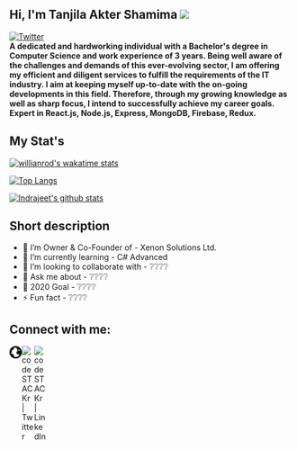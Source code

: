 ## Hi, I'm Tanjila Akter Shamima <img src="https://media.giphy.com/media/hvRJCLFzcasrR4ia7z/giphy.gif" width="25px">
[![Twitter](https://img.shields.io/twitter/url?label=twitter&style=social&url=https%3A%2F%2Ftwitter.com%2Fshamima_tanjila)](https://twitter.com/intent/tweet?text=Wow:&url=https%3A%2F%2Fimamul-hassan-portfolio.web.app%2F)</br>
<strong style="text-align: justify;">
  A dedicated and hardworking individual with a Bachelor's degree in Computer Science and work experience of 3 years. Being well aware of the challenges and demands of this ever-evolving sector, I am offering my efficient and diligent services to fulfill the requirements of the IT industry. I aim at keeping myself up-to-date with the on-going developments in this field. Therefore, through my growing knowledge as well as sharp focus, I intend to successfully achieve my career goals. Expert in React.js, Node.js, Express, MongoDB, Firebase, Redux.
</strong> 

## My Stat's
[![willianrod's wakatime stats](https://github-readme-stats.vercel.app/api/wakatime?username=imamulhassankhan)](https://github.com/anuraghazra/github-readme-stats)

[![Top Langs](https://github-readme-stats.vercel.app/api/top-langs/?username=mimamulhassankhan&hide=css,html)](https://github.com/anuraghazra/github-readme-stats)

[![Indrajeet's github stats](https://github-readme-stats.vercel.app/api?username=mimamulhassankhan&count_private=true&include_all_commits=true&theme=onedark)](https://google.com)

## Short description
- 🔭 I’m Owner & Co-Founder of - Xenon Solutions Ltd. 
- 🌱 I’m currently learning - C# Advanced
- 👯 I’m looking to collaborate with - ❔❔❔❔
- 💬 Ask me about - ❔❔❔❔
- 🥅 2020 Goal - ❔❔❔❔
- ⚡ Fun fact - ❔❔❔❔
<!-- ❔❔❔❔ means username in below README.md -->
<!-- Also feel free to update second URL to any URL -->
## Connect with me:
[<img align="left" alt="codeSTACKr.com" width="22px" src="https://raw.githubusercontent.com/iconic/open-iconic/master/svg/globe.svg" />][website]
[<img align="left" alt="codeSTACKr | Twitter" width="22px" src="https://cdn.jsdelivr.net/npm/simple-icons@v3/icons/twitter.svg" />][twitter]
[<img align="left" alt="codeSTACKr | LinkedIn" width="22px" src="https://cdn.jsdelivr.net/npm/simple-icons@v3/icons/linkedin.svg" />][linkedin]
<br />

[website]: https://imamulhassankhan.azurewebsites.net/
[twitter]: https://twitter.com/indrajeet_nikam
[linkedin]: https://www.linkedin.com/in/indrajeet-nikam-3737a8101/
